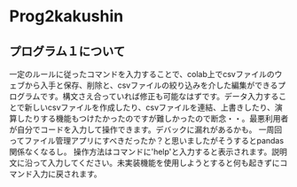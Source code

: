 # Prog2kakushin
## プログラム１について
一定のルールに従ったコマンドを入力することで、colab上でcsvファイルのウェブから入手と保存、削除と、csvファイルの絞り込みを介した編集ができるプログラムです。構文さえ合っていれば修正も可能なはずです。データ入力することで新しいcsvファイルを作成したり、csvファイルを連結、上書きしたり、演算したりする機能もつけたかったのですが難しかったので断念・・。最悪利用者が自分でコードを入力して操作できます。デバックに漏れがあるかも。  一周回ってファイル管理アプリにすべきだったか？と思いましたがそうするとpandas関係なくなるし。  操作方法はコマンドに'help'と入力すると表示されます。説明文に沿って入力してください。未実装機能を使用しようとすると何も起きずにコマンド入力に戻されます。
